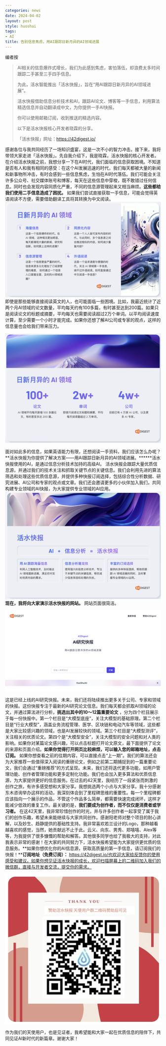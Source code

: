 ```yaml
---
categories: news
date: 2024-04-02
layout: post
style: huoshui
tags:
- AI
title: 告别信息焦虑，用AI跟踪日新月异的AI领域进展
---
```


编者按

> AI相关的信息爆炸式增长，我们为此感到焦虑，害怕落伍，却浪费太多时间跟踪二手甚至三手四手信息。
>
> 为此，活水智能推出「活水快报」，旨在“用AI跟踪日新月异的AI领域进展”。  
>
>
> 活水快报借助信息分析技术和AI，跟踪AI论文、博客等一手信息，利用算法精选信息并自动翻译成中文，为你提供一手AI快报。
>
> 你可以使用邮箱订阅，收到推送的精选内容。
>
> 以下是活水快报核心开发者晓霖的分享。
>
> 「活水快报」网址：https://42digest.io/

  
感谢各位与我共同经历了一场知识盛宴，这是一次不小的智力冲击。接下来，我将带领大家走进「活水快报」。先自我介绍下，我是晓霖，活水快报的核心开发者。在介绍活水快报之前，我想分享一下在AI时代，我们面临的信息获取困境。不知道是否有人和我有相同的感受：在这个AI发展迅速的时代，我们每天都被大量的新闻和新事物所冲击，有时会感到一些信息焦虑，生怕在AI时代落伍。我们可能会关注许多公众号、社交媒体账号和博客，每天在这些信息中穿梭，既不敢错过任何信息。同时也会发现内容同质化严重，不同的信息源管理起来又相当麻烦。**这些都给我们使用二手信息造成了困扰。**
如果我们尝试直接获取一手信息，可能会觉得英语阅读不方便，需要借助翻译工具将其转换为中文阅读。![](/assets/images/80a5908c49a549deb17bf503569e1dee.png)即使是那些能够直接阅读英文的人，也可能面临一些困境。比如，我最近统计了近两个月AI领域的论文数量，平均每天约有100多篇，有时甚至达到200篇。如果只是阅读论文的标题或摘要，平均每天也需要阅读超过2万个单词。以平均阅读速度计算，至少需要一个小时才能完成。如果你还想了解AI公司或专家的观点，这样的信息量也会给我们带来压力。

![](/assets/images/06b07744669f4376a452156b9e8f2303.png)

面对如此多的信息，如果英语能力有限，还想阅读一手资料，我们应该怎么办呢？**活水快报为你提供了解决方案——用AI跟踪日新月异的AI领域进展。******活水快报使用的AI，是通过信息分析技术加持的高级AI。
活水快报会跟踪大量优质信息源，并通过我们的技术关注和抓取关键节点的关键信息。我们会利用先进的算法筛选和处理这些优质信息源，并提供多种快报订阅选择，包括综合性分析数据、研究进展、AI公司和专家的观点或文章。我们还会邀请更多的小伙伴加入我们，共同构建专业领域的AI快报，为大家提供专业领域的AI应用。![](/assets/images/642e411fba75406cbb37418a318692a8.png)**现在，我将向大家演示活水快报的网站。**
网站页面很简洁。

![](/assets/images/a48751315e4d4eccae24277a8403f824.png)

这是已经上线的AI研究快报。未来，我们还将陆续推出更多关于公司、专家和领域的快报。这份快报专注于最新的AI研究论文信息。我们每天都会抓取AI领域的论文，并通过算法进行分析，**挑选出其中的10～12篇重要论文**
，分为四个栏目展示于每一份快报中。第一个栏目是“大模型底座”，关注大模型的基础原理。第二个栏目是“行业大模型”，涵盖业务流程管理、医学、区块链和电动汽车等领域，这些都是大家比较感兴趣的领域，也是AI发展较快的领域。第三个栏目是“大模型测评”，关注相关的优质论文。第四个是“大模型安全”，关注大模型的安全问题和对人类的影响。如果你对某篇论文感兴趣，可以点击标题打开论文原文，最下面提供了论文的来源和页面介绍。**如果你觉得打开网页比较麻烦，可以输入您的邮箱地址，点击订阅。**
如果你想查看之前的往期内容，可以直接点击“上一期”。我们的算法还会为大家推荐一些值得深入阅读的重磅论文，例如之前第二期捕捉到的一篇重要论文，我们会通过“重磅推荐”的方式呈现。未来，我们还将迭代更多功能，如用户管理功能、创作者管理功能和更多定制化功能。我们也会加入更多算法和优质信息源，为大家提供更好的信息服务。在过去的42天里，我经历了一段紧张而刺激的创作之旅，有许多感受想和大家分享。我想挑选两个小点与大家分享。我十分感谢东木咨询举办这样的活动，我深刻体会到了里程碑思维的重要性。每一个里程碑都应该指向一个展示的作品，不管这个作品多么简单，都需要快速完成闭环，这样才能减少低效的重复工作。最关键的是，**我们要成为创作者，而不仅仅是消费者或学习者。**
在这42天里，我非常珍惜创作的时光，并与许多创作者一起享受了属于我们的创作乐趣，希望未来能继续与大家共同创作。感谢阳老师对整个项目的耐心讲解，以及妙生、趋静提供的基础性支持。我非常喜欢若兰设计的Logo，那种越看越喜欢的感觉，当然，她贡献远不止于此。云义、向东、男秀、郑嘻嘻、Alex等等，为我提供了很多慷慨的帮助和解答。其他很多同学也给了我极大的支持，对此我表示非常的感谢！在大家的共同努力下，活水快报希望能为大家提供更优质的信息服务。**如果你想优化你的AI信息源，获取高质量的第一手信息，请订阅我们的快报！****订阅地址（免费订阅）：**
https://42digest.io/也欢迎大家给反馈你的使用感受和建议。如果你想见证活水快报的成长，欢迎扫描屏幕上的二维码加入我们的微信群，直接与开发者交流，提交你的需求。

![](/assets/images/d7dc67d07eed4c20863ef2b903177315.png)

作为我们的天使用户，也是见证者，我希望能和大家一起在优质信息的陪伴下，共同见证AI新时代的新篇章。谢谢大家！